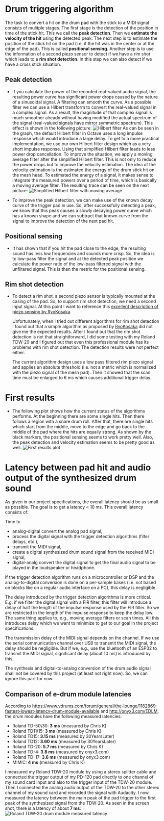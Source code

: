 # Drum triggering algorithm

The task to convert a hit on the drum pad with the stick to a MIDI signal consists of mulitple stages.
The first stage is the detection of the position in time of the stick hit. This we call the
__peak detection__. Then we __estimate the velocity of the hit__ using the detected peak. The next
step is to estimate the position of the stick hit on the pad (i.e. if the hit was in the center or
at the edge of the pad). This is called __positional sensing__. Another step is to use the information
of a second piezo sensor to detect if we have a rim shot which leads to a __rim shot detection__. In
this step we can also detect if we have a cross stick situation.

## Peak detection

- If you calculate the power of the recorded real-valued audio signal, the resulting power curve has
  significant power drops caused by the nature of a sinusoidal signal. A filtering can smooth the
  curve. As a possible filter we can use a Hilbert transform to convert the real-valued signal in a
  complex signal. As a result, the magnitude of that complex signal is much smoother already without
  having modified the actual spectrum of the signal (real-valued signals have mirror symmetric spectrum).
  This effect is shown in the following picture:
  ![Hilbert filter](images/hilbert.jpg)
  As can be seen in the graph, the default Hilbert filter in Octave uses a long impulse response which
  would introduce a large delay. To get to a more practical implementation, we use our own Hilbert filter
  design which as a very short impulse response. Using that simplified Hilbert filter leads to less
  power drop cancellation. To improve the situation, we apply a moving average filter after the simplified
  Hilbert filter. This is not only to reduce the power drops but to improve the velocity estimation. The
  idea of the velocity estimation is the estimated the energy of the drum stick hit on the mesh head. To
  estimated the energy of a signal, it makes sense to integrate the measured powers over a period of time,
  which is basically a moving average filter. The resulting trace can be seen on the next picture:
  ![Simplified Hilbert filter with moving average](images/simplehilbertwithmovav.jpg)

- To improve the peak detection, we can make use of the known decay curve of the trigger pad in use.
  So, after successfully detecting a peak, we know that this peak causes a slowly decaying power
  curve which has a known shape and we can subtract that known curve from the signal to improve the
  detection of the next pad hit.


## Positional sensing

- It has shown that if you hit the pad close to the edge, the resulting sound has less low frequencies
  and sounds more crisp. So, the idea is to low-pass filter the signal and at the detected peak position we
  calculate the power ratio of the low-pass filtered signal with the unfiltered signal. This is then
  the metric for the positional sensing.


## Rim shot detection

- To detect a rim shot, a second piezo sensor is typically mounted at the casing of the pad. So, to
  support rim shot detection, we need a second input signal. At this point I want to reference this
  [excellent description of piezo sensing by RyoKosaka](https://github.com/RyoKosaka/HelloDrum-arduino-Library/blob/master/docs/sensing.md).

  Unfortunately, when I tried out different algorithms for rim shot detection I found out that a simple
  algorithm as proposed by [RyoKosaka](https://github.com/RyoKosaka) did not give me the expected
  results. After I found out that the rim shot detection is not that straightforward, I did some testing
  with my Roland TDW-20 and I figured out that even this professional module has its problems with
  rim shot detection. The detection results were not perfect either.

  The current algorithm design uses a low pass filtered rim piezo signal and applies an absolute
  threshold (i.e. not a metric which is normalized with the piezo signal of the mesh pad). Then it
  showed that the scan time must be enlarged to 6 ms which causes additional trigger delay.


# First results

- The following plot shows how the current status of the algorithms performs. At the beginning there are
  some single hits. Then there follows a region with a snare drum roll. After that, there are single hits
  which start from the middle, move to the edge and go back to the middle of the pad where the hits are
  equally strong. As shown by the black markers, the positional sensing seems to work pretty well. Also,
  the peak detection and velocity estimation seems to be pretty good as well.
  ![First results plot](images/first_results.jpg)


# Latency between pad hit and audio output of the synthesized drum sound

As given in our project specifications, the overall latency should be as small as possible.
The goal is to get a latency < 10 ms. This overall latency consists of:

Time to

- analog-digital convert the analog pad signal,
- process the digital signal with the trigger detection algorithms (filter delays, etc.),
- transmit the MIDI signal,
- create a digital synthesized drum sound signal from the received MIDI signal,
- digital-analg convert the digital signal to get the final audio signal to be played in the loudspeaker or headphone.

If the trigger detection algorithm runs on a microcontroller or DSP and the analog-to-digital conversion
is done on a per-sample bases (i.e. not based on blocks like on a regular audio interface on a PC), this
delay is negligible.

The delay introduced by the trigger detection algorithms is more critical. E.g. if we filter the digital
signal with a FIR filter, this filter will introduce a delay of half the length of the impulse response
used by the FIR filter. So we are restricted in the length of the impulse response to keep the delay low.
The same thing applies to, e.g., moving average filters or scan times. All this introduces delay which we
want to minimize to get to our goal in the project specifications.

The transmission delay of the MIDI signal depends on the channel. If we use the serial communication channel
over USB to transmit the MIDI signal, the delay should be negligible. But if we, e.g., use the bluetooth
of an ESP32 to transmit the MIDI signal, significant delay (about 10 ms) is introduced by this.

The synthesis and digital-to-analog conversion of the drum audio signal shall not be covered by this
project (at least not right now). So, we can ignore this part for now.


## Comparison of e-drum module latencies

According to https://www.vdrums.com/forum/general/the-lounge/1182869-fastest-lowest-latency-drum-module-available and http://onyx3.com/EDLM, the drum modules have the following measured latencies:

- Roland TD-50\30: **3 ms**    (measured by Chris K)
- Roland TD11\15:  **3 ms**    (measured by Chris K)
- Roland TD15:     **3.15 ms** (measured by 30YearsLater)
- Roland TD12:     **3.60 ms** (measured by 30YearsLater)
- Roland TD-20:    **5.7 ms**  (measured by Chris K)
- Roland TD-4:     **3.8 ms**  (measured by onyx3.com)
- Roland TD-17:    **3.6 ms**  (measured by onyx3.com)
- MIMIC:           **4 ms**    (measured by Chris K)

I measured my Roland TDW-20 module by using a stereo splitter cable and connected the trigger output
of my PD-120 pad directly to one channel of my sound card input and also to the trigger input of the
TDW-20 module. Then I connected the analog audio output of the TDW-20 to the other stereo channel of
my sound card and recorded the signal with Audacity. I now measured the latency between the main
peak of the pad trigger to the first peak of the synthesized signal from the TDW-20. As seen in the
screen shot, there is a latency of about **7 ms**:
![Roland TDW-20 drum module measured latency](images/roland_td20_latency.jpg)


